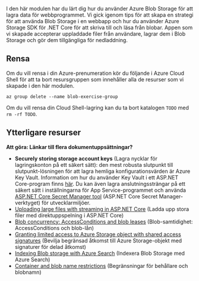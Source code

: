 I den här modulen har du lärt dig hur du använder Azure Blob Storage för att lagra data för webbprogrammet. Vi gick igenom tips för att skapa en strategi för att använda Blob Storage i en webbapp och hur du använder Azure Storage SDK för .NET Core för att skriva till och läsa från blobar. Appen som vi skapade accepterar uppladdade filer från användare, lagrar dem i Blob Storage och gör dem tillgängliga för nedladdning.

## <a name="cleanup"></a>Rensa

Om du vill rensa i din Azure-prenumeration kör du följande i Azure Cloud Shell för att ta bort resursgruppen som innehåller alla de resurser som vi skapade i den här modulen.

```console
az group delete --name blob-exercise-group
```

Om du vill rensa din Cloud Shell-lagring kan du ta bort katalogen `TODO` med `rm -rf TODO`.

## <a name="additional-resources"></a>Ytterligare resurser

**Att göra: Länkar till flera dokumentuppsättningar?**

* **Securely storing storage account keys** (Lagra nycklar för lagringskonton på ett säkert sätt): den mest robusta slutpunkt till slutpunkt-lösningen för att lagra hemliga konfigurationsvärden är Azure Key Vault. Information om hur du använder Key Vault i ett ASP.NET Core-program finns [här](https://docs.microsoft.com/aspnet/core/security/key-vault-configuration?view=aspnetcore-2.1&tabs=aspnetcore2x). Du kan även lagra anslutningssträngar på ett säkert sätt i inställningarna för App Service-programmet och använda [ASP.NET Core Secret Manager tool](https://docs.microsoft.com/aspnet/core/security/app-secrets?view=aspnetcore-2.1&tabs=windows) (ASP.NET Core Secret Manager-verktyget) för utvecklarmiljöer.
* [Uploading large files with streaming in ASP.NET Core](https://docs.microsoft.com/aspnet/core/mvc/models/file-uploads?view=aspnetcore-2.1#uploading-large-files-with-streaming) (Ladda upp stora filer med direktuppspelning i ASP.NET Core)
* [Blob concurrency: AccessConditions and blob leases](https://azure.microsoft.com/blog/managing-concurrency-in-microsoft-azure-storage-2/) (Blob-samtidighet: AccessConditions och blob-lån)
* [Granting limited access to Azure Storage object with shared access signatures](https://docs.microsoft.com/azure/storage/common/storage-dotnet-shared-access-signature-part-1) (Bevilja begränsad åtkomst till Azure Storage-objekt med signaturer för delad åtkomst)
* [Indexing Blob storage with Azure Search](https://docs.microsoft.com/azure/search/search-howto-indexing-azure-blob-storage) (Indexera Blob Storage med Azure Search)
* [Container and blob name restrictions](https://docs.microsoft.com/rest/api/storageservices/naming-and-referencing-containers--blobs--and-metadata#resource-names) (Begränsningar för behållare och blobnamn)